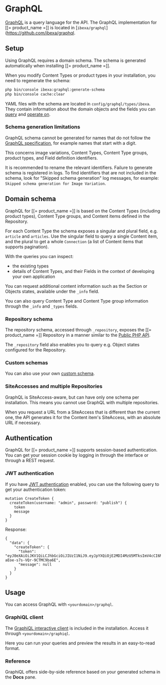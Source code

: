 # GraphQL

[GraphQL](https://graphql.org/) is a query language for the API.
The GraphQL implementation for [[= product_name =]] is located in [`ibexa/graphql`](https://github.com/ibexa/graphql.

## Setup

Using GraphQL requires a domain schema.
The schema is generated automatically when installing [[= product_name =]].

When you modify Content Types or product types in your installation, you need to regenerate the schema:

``` bash
php bin/console ibexa:graphql:generate-schema
php bin/console cache:clear
```

YAML files with the schema are located in `config/graphql/types/ibexa`.
They contain information about the domain objects and the fields
you can [query](graphql_queries.md) and [operate on](graphql_operations.md).

### Schema generation limitations

GraphQL schema cannot be generated for names that do not follow the [GraphQL specification](http://spec.graphql.org/June2018/#sec-Names),
for example names that start with a digit.

This concerns image variations, Content Types, Content Type groups, product types, and Field definition identifiers.

It is recommended to rename the relevant identifiers. Failure to generate schema is registered in logs.
To find identifiers that are not included in the schema, look for "Skipped schema generation" log messages, for example:
`Skipped schema generation for Image Variation`.

## Domain schema

GraphQL for [[= product_name =]] is based on the Content Types (including product types), Content Type groups, and Content items
defined in the Repository.

For each Content Type the schema exposes a singular and plural field, e.g. `article` and `articles`.
Use the singular field to query a single Content item, and the plural to get a whole `Connection`
(a list of Content items that supports pagination).

With the queries you can inspect:

- the existing types 
- details of Content Types, and their Fields in the context of developing your own application

You can request additional content information such as the Section or Objects states,
available under the `_info` field.

You can also query Content Type and Content Type group information through the `_info` and `_types` fields.

### Repository schema

The repository schema, accessed through `_repository`, exposes the [[= product_name =]] Repository
in a manner similar to the [Public PHP API](public_php_api.md).

The `_repository` field also enables you to query e.g. Object states configured for the Repository.

### Custom schemas

You can also use your own [custom schema](graphql_customization.md#custom-schema).

### SiteAccesses and multiple Repositories

GraphQL is SiteAccess-aware, but can have only one schema per installation.
This means you cannot use GraphQL with multiple repositories.

When you request a URL from a SiteAccess that is different than the current one,
the API generates it for the Content item's SiteAccess, with an absolute URL if necessary.

## Authentication

GraphQL for [[= product_name =]] supports session-based authentication.
You can get your session cookie by logging in through the interface or through a REST request.

### JWT authentication

If you have [JWT authentication](../guide/security.md#jwt-authentication) enabled,
you can use the following query to get your authentication token:

```
mutation CreateToken {
  createToken(username: "admin", password: "publish") {
    token
    message
  }
}
```

Response:

```
{
  "data": {
    "createToken": {
      "token": "eyJ0eXAiOiJKV1QiLCJhbGciOiJIUzI1NiJ9.eyJpYXQiOjE2MDI4MzU5MTksImV4cCI6MTYwMjgzOTUxOSwicm9sZXMiOlsiUk9MRV9VU0VSIl0sInVzZXJuYW1lIjoiYWRtaW4ifQ.QtDjPU6q68fdvgm6O_1-aEoe-s7s-VQr-9CTMC9ba6E",
      "message": null
    }
  }
}
```

## Usage

You can access GraphQL with `<yourdomain>/graphql`.

### GraphiQL client

The [GraphiQL interactive client](https://github.com/graphql/graphiql) is included in the installation.
Access it through `<yourdomain>/graphiql`.

Here you can run your queries and preview the results in an easy-to-read format.

### Reference

GraphiQL offers side-by-side reference based on your generated schema in the **Docs** pane.
